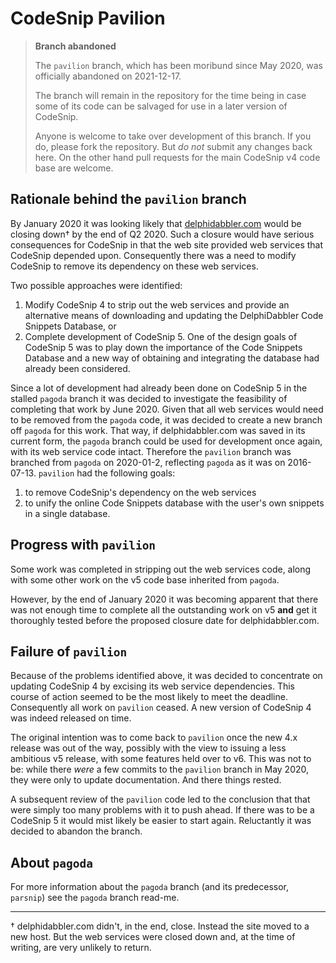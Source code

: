 # CodeSnip Pavilion

> **Branch abandoned**
> 
> The `pavilion` branch, which has been moribund since May 2020, was officially abandoned on 2021-12-17.
> 
> The branch will remain in the repository for the time being in case some of its code can be salvaged for use in a later version of CodeSnip.
> 
> Anyone is welcome to take over development of this branch. If you do, please fork the repository. But _do not_ submit any changes back here. On the other hand pull requests for the main CodeSnip v4 code base are welcome.

## Rationale behind the `pavilion` branch

By January 2020 it was looking likely that [delphidabbler.com](https://delphidabbler.com) would be closing down† by the end of Q2 2020. Such a closure would have serious consequences for CodeSnip in that the web site provided web services that CodeSnip depended upon. Consequently there was a need to modify CodeSnip to remove its dependency on these web services.

Two possible approaches were identified:

1. Modify CodeSnip 4 to strip out the web services and provide an alternative means of downloading and updating the DelphiDabbler Code Snippets Database, or
2. Complete development of CodeSnip 5. One of the design goals of CodeSnip 5 was to play down the importance of the Code Snippets Database and a new way of obtaining and integrating the database had already been considered.

Since a lot of development had already been done on CodeSnip 5 in the stalled `pagoda` branch it was decided to investigate the feasibility of completing that work by June 2020. Given that all web services would need to be removed from the `pagoda` code, it was decided to create a new branch off `pagoda` for this work. That way, if delphidabbler.com was saved in its current form, the `pagoda` branch could be used for development once again, with its web service code intact. Therefore the `pavilion` branch was branched from `pagoda` on 2020-01-2, reflecting `pagoda` as it was on 2016-07-13. `pavilion` had the following goals:

1. to remove CodeSnip's dependency on the web services
2. to unify the online Code Snippets database with the user's own snippets in a single database.

## Progress with `pavilion`

Some work was completed in stripping out the web services code, along with some other work on the v5 code base inherited from `pagoda`.

However, by the end of January 2020 it was becoming apparent that there was not enough time to complete all the outstanding work on v5 **and** get it thoroughly tested before the proposed closure date for delphidabbler.com.

## Failure of `pavilion`

Because of the problems identified above, it was decided to concentrate on updating CodeSnip 4 by excising its web service dependencies. This course of action seemed to be the most likely to meet the deadline. Consequently all work on `pavilion` ceased. A new version of CodeSnip 4 was indeed released on time.

The original intention was to come back to `pavilion` once the new 4.x release was out of the way, possibly with the view to issuing a less ambitious v5 release, with some features held over to v6. This was not to be: while there _were_ a few commits to the `pavilion` branch in May 2020, they were only to update documentation. And there things rested.

A subsequent review of the `pavilion` code led to the conclusion that that were simply too many problems with it to push ahead. If there was to be a CodeSnip 5 it would mist likely be easier to start again. Reluctantly it was decided to abandon the branch.

## About `pagoda`

For more information about the `pagoda` branch (and its predecessor, `parsnip`) see the `pagoda` branch read-me.

----

† delphidabbler.com didn't, in the end, close. Instead the site moved to a new host. But the web services were closed down and, at the time of writing, are very unlikely to return.
